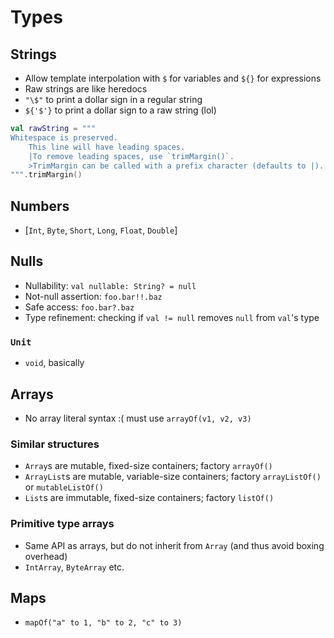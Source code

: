 # Types

## Strings

- Allow template interpolation with `$` for variables and `${}` for expressions
- Raw strings are like heredocs
- `"\$"` to print a dollar sign in a regular string
- `${'$'}` to print a dollar sign to a raw string (lol)

```kotlin
val rawString = """
Whitespace is preserved.
    This line will have leading spaces.
    |To remove leading spaces, use `trimMargin()`.
    >TrimMargin can be called with a prefix character (defaults to |).
""".trimMargin()
```

## Numbers

- [`Int`, `Byte`, `Short`, `Long`, `Float`, `Double`]

## Nulls

- Nullability: `val nullable: String? = null`
- Not-null assertion: `foo.bar!!.baz`
- Safe access: `foo.bar?.baz`
- Type refinement: checking if `val != null` removes `null` from `val`'s type

### `Unit`

- `void`, basically

## Arrays

- No array literal syntax :( must use `arrayOf(v1, v2, v3)`

### Similar structures

- `Array`s are mutable, fixed-size containers; factory `arrayOf()`
- `ArrayList`s are mutable, variable-size containers; factory `arrayListOf()` or `mutableListOf()`
- `List`s are immutable, fixed-size containers; factory `listOf()`

### Primitive type arrays

- Same API as arrays, but do not inherit from `Array` (and thus avoid boxing overhead)
- `IntArray`, `ByteArray` etc.

## Maps

- `mapOf("a" to 1, "b" to 2, "c" to 3)`
